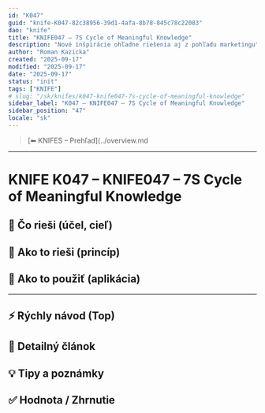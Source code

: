 ```yaml
---
id: "K047"
guid: "knife-K047-82c38956-39d1-4afa-8b78-845c78c22083"
dao: "knife"
title: "KNIFE047 – 7S Cycle of Meaningful Knowledge"
description: "Nové inšpirácie ohľadne riešenia aj z pohľadu marketingu"
author: "Roman Kazicka"
created: "2025-09-17"
modified: "2025-09-17"
date: "2025-09-17"
status: "init"
tags: ["KNIFE"]
# slug: "/sk/knifes/k047-knife047-7s-cycle-of-meaningful-knowledge"
sidebar_label: "K047 – KNIFE047 – 7S Cycle of Meaningful Knowledge"
sidebar_position: "47"
locale: "sk"
---
```

<!-- body:start -->

<!-- nav:knifes -->
> [⬅ KNIFES – Prehľad](../overview.md
---
# KNIFE K047 – KNIFE047 – 7S Cycle of Meaningful Knowledge

## 🎯 Čo rieši (účel, cieľ)

## 🧩 Ako to rieši (princíp)

## 🧪 Ako to použiť (aplikácia)

---

## ⚡ Rýchly návod (Top)

## 📜 Detailný článok

## 💡 Tipy a poznámky

## ✅ Hodnota / Zhrnutie
